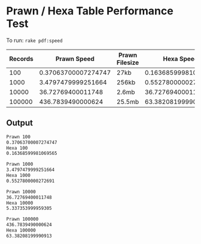 # Prawn / Hexa Table Performance Test

To run: `rake pdf:speed`

| Records | Prawn Speed         | Prawn Filesize | Hexa Speed          | Hexa Filesize |
|---------|---------------------|----------------|---------------------|---------------|
| 100     | 0.37063700007274747 | 27kb           | 0.16368599981069565 | 14kb          |
| 1000    | 3.4797479999251664  | 256kb          | 0.5527800000272691  | 130kb         |
| 10000   | 36.72769400011748   | 2.6mb          | 36.72769400011748   | 1.3mb         |
| 100000  | 436.7839490000624   | 25.5mb         | 63.38208199990913   | 12.9mb        |

## Output

```txt
Prawn 100
0.37063700007274747
Hexa 100
0.16368599981069565

Prawn 1000
3.4797479999251664
Hexa 1000
0.5527800000272691

Prawn 10000
36.72769400011748
Hexa 10000
5.337353999959305

Prawn 100000
436.7839490000624
Hexa 100000
63.38208199990913
```
